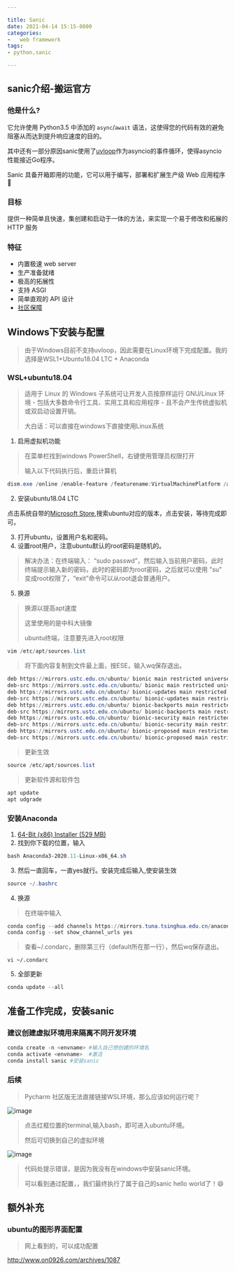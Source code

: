 ```yaml
---

title: Sanic
date: 2021-04-14 15:15-0800
categories:
-   web framework
tags:
- python,sanic

---
```


## sanic介绍-搬运官方

### 他是什么?

它允许使用 Python3.5 中添加的 `async`/`await` 语法，这使得您的代码有效的避免阻塞从而达到提升响应速度的目的。

其中还有一部分原因sanic使用了[uvloop](https://magic.io/blog/uvloop-blazing-fast-python-networking/)作为asyncio的事件循环，使得asyncio性能接近Go程序。

Sanic 具备开箱即用的功能，它可以用于编写，部署和扩展生产级 Web 应用程序:rocket:

### 目标

提供一种简单且快速，集创建和启动于一体的方法，来实现一个易于修改和拓展的 HTTP 服务

### 特征

- 内置极速 web server
- 生产准备就绪
- 极高的拓展性
- 支持 ASGI
- 简单直观的 API 设计
- [社区保障](https://community.sanicframework.org/)

## Windows下安装与配置

> 由于Windows目前不支持uvloop，因此需要在Linux环境下完成配置。我的选择是WSL1+Ubuntu18.04 LTC + Anaconda

### WSL+ubuntu18.04

> 适用于 Linux 的 Windows 子系统可让开发人员按原样运行 GNU/Linux 环境 - 包括大多数命令行工具、实用工具和应用程序 - 且不会产生传统虚拟机或双启动设置开销。
>
> 大白话：可以直接在windows下直接使用Linux系统

1. 启用虚拟机功能

> 在菜单栏找到windows PowerShell，右键使用管理员权限打开
>
> 输入以下代码执行后，重启计算机

```powershell
dism.exe /online /enable-feature /featurename:VirtualMachinePlatform /all /norestart
```

2. 安装ubuntu18.04 LTC

点击系统自带的[Microsoft Store](https://aka.ms/wslstore),搜索ubuntu对应的版本，点击安装，等待完成即可。

3. 打开ubuntu，设置用户名和密码。
4. 设置root用户，注意ubuntu默认的root密码是随机的。

> 解决办法：在终端输入： “sudo passwd”，然后输入当前用户密码，此时终端提示输入新的密码，此时的密码即为root密码，之后就可以使用 "su" 变成root权限了，“exit”命令可以从root退会普通用户。

5. 换源

> 换源以提高apt速度
>
> 这里使用的是中科大镜像
>
> ubuntu终端，注意要先进入root权限

```powershell
vim /etc/apt/sources.list
```

> 将下面内容复制到文件最上面，按ESE，输入wq保存退出。

```powershell
deb https://mirrors.ustc.edu.cn/ubuntu/ bionic main restricted universe multiverse
deb-src https://mirrors.ustc.edu.cn/ubuntu/ bionic main restricted universe multiverse
deb https://mirrors.ustc.edu.cn/ubuntu/ bionic-updates main restricted universe multiverse
deb-src https://mirrors.ustc.edu.cn/ubuntu/ bionic-updates main restricted universe multiverse
deb https://mirrors.ustc.edu.cn/ubuntu/ bionic-backports main restricted universe multiverse
deb-src https://mirrors.ustc.edu.cn/ubuntu/ bionic-backports main restricted universe multiverse
deb https://mirrors.ustc.edu.cn/ubuntu/ bionic-security main restricted universe multiverse
deb-src https://mirrors.ustc.edu.cn/ubuntu/ bionic-security main restricted universe multiverse
deb https://mirrors.ustc.edu.cn/ubuntu/ bionic-proposed main restricted universe multiverse
deb-src https://mirrors.ustc.edu.cn/ubuntu/ bionic-proposed main restricted universe multiverse
```

> 更新生效

```powershell
source /etc/apt/sources.list
```

> 更新软件源和软件包

```powershell
apt update  
apt udgrade 
```

### 安装Anaconda

1. [64-Bit (x86) Installer (529 MB)](https://repo.anaconda.com/archive/Anaconda3-2020.11-Linux-x86_64.sh)
2. 找到你下载的位置，输入

```powershell
bash Anaconda3-2020.11-Linux-x86_64.sh
```

3. 然后一直回车，一直yes就行。安装完成后输入,使安装生效

```powershell
source ~/.bashrc 
```

4. 换源

> 在终端中输入

```powershell
conda config --add channels https://mirrors.tuna.tsinghua.edu.cn/anaconda/pkgs/free/
conda config --set show_channel_urls yes
```

> 查看~/.condarc，删除第三行（default所在那一行），然后wq保存退出。

```
vi ~/.condarc
```

5. 全部更新

```powershell
conda update --all
```

## 准备工作完成，安装sanic

### 建议创建虚拟环境用来隔离不同开发环境

```powershell
conda create -n <envname> #输入自己想创建的环境名
conda activate <envname>  #激活
conda install sanic #安装sanic
```

### 后续

> Pycharm 社区版无法直接链接WSL环境，那么应该如何运行呢？

![image](https://user-images.githubusercontent.com/23133702/114688007-df074800-9d46-11eb-935d-0bf90f6a4048.png)

> 点击红框位置的terminal,输入bash，即可进入ubuntu环境。
>
> 然后可切换到自己的虚拟环境

![image](https://user-images.githubusercontent.com/23133702/114692438-31e2fe80-9d4b-11eb-9622-dfe82b699b04.png)

> 代码处提示错误，是因为我没有在windows中安装sanic环境。
>
> 可以看到通过配置，，我们最终执行了属于自己的sanic hello world了！:smile:

## 额外补充

### ubuntu的图形界面配置

> 网上看到的，可以成功配置

http://www.on0926.com/archives/1087